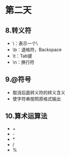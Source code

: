 # 第二天


## 8.转义符

- \\：表示一个\
- \b：退格符，Backspace
- \t：Tab键
- \n：换行符

## 9.@符号

- 取消后面转义符的转义含义
- 使字符串按照原格式输出

## 10.算术运算法

- \+
- \-
- \*
- \/
- %


